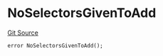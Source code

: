 # NoSelectorsGivenToAdd
[Git Source](https://github.com/thrackle-io/tron/blob/5b7fc1e99a9efe7cd4509a3bd8aa91769d651104/src/protocol/economic/ruleProcessor/RuleProcessorDiamondLib.sol)


```solidity
error NoSelectorsGivenToAdd();
```

